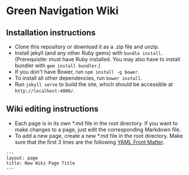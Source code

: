 # Green Navigation Wiki

## Installation instructions

- Clone this repository or download it as a .zip file and unzip.
- Install jekyll (and any other Ruby gems) with `bundle install`. (Prerequisite: must have Ruby installed. You may also have to install bundler with `gem install bundler`.)
- If you don't have Bower, run `npm install -g bower`.
- To install all other dependencies, run `bower install`.
- Run `jekyll serve` to build the site, which should be accessible at `http://localhost:4000/`.


## Wiki editing instructions

- Each page is in its own *.md file in the root directory. If you want to make changes to a page, just edit the corresponding Markdown file.
- To add a new page, create a new *.md file in the root directory. Make sure that the first 3 lines are the following [YAML Front Matter](https://jekyllrb.com/docs/frontmatter/).   

```
---
layout: page
title: New Wiki Page Title
---
```